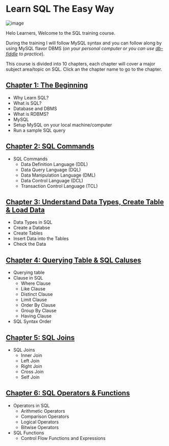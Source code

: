 # Learn SQL The Easy Way

![image](https://user-images.githubusercontent.com/67796162/155576166-f986f606-b7aa-4134-bba0-4bb26cbfab23.png)

Helo Learners, Welcome to the SQL training course.

During the training I will follow MySQL syntax and you can follow along by using MySQL flavor DBMS (*on your personal computer or you can use [db-fiddle](https://www.db-fiddle.com/) to practice*).

This course is divided into 10 chapters, each chapter will cover a major subject area/topic on SQL. Click an the chapter name to go to the chapter.

## [Chapter 1: The Beginning](https://github.com/cbpspratap/SQLTraining/tree/main/Chapter%201)
- Why Learn SQL?
- What is SQL?
- Database and DBMS
- What is RDBMS?
- MySQL
- Setup MySQL on your local machine/computer
- Run a sample SQL query

## [Chapter 2: SQL Commands](https://github.com/cbpspratap/SQLTraining/blob/main/Chapter%202)
- SQL Commands
  - Data Definition Language (DDL)
  - Data Query Language (DQL)
  - Data Manipulation Language (DML)
  - Data Control Language (DCL)
  - Transaction Control Language (TCL)

## [Chapter 3: Understand Data Types, Create Table & Load Data](https://github.com/cbpspratap/SQLTraining/tree/main/Chapter%203)
- Data Types in SQL
- Create a Databse
- Create Tables
- Insert Data into the Tables
- Check the Data

## [Chapter 4: Querying Table & SQL Caluses](https://github.com/cbpspratap/SQLTraining/tree/main/Chapter%204)
- Querying table 
- Clause in SQL 
  - Where Clause
  - Like Clause
  - Distinct Clause
  - Limit Clause
  - Order By Clause
  - Group By Clause
  - Having Clause
- SQL Syntax Order

## [Chapter 5: SQL Joins](https://github.com/cbpspratap/SQLTraining/tree/main/Chapter%205)
- SQL Joins
  - Inner Join
  - Left Join
  - Right Join
  - Cross Join
  - Self Join

## [Chapter 6: SQL Operators & Functions](https://github.com/cbpspratap/SQLTraining/tree/main/Chapter%206)
- Operators in SQL
  - Arithmetic Operators
  - Comparison Operators
  - Logical Operators
  - Bitwise Operators
- SQL Functions
  - Control Flow Functions and Expressions



